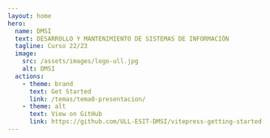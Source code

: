 ```yaml
---
layout: home
hero:
  name: DMSI
  text: DESARROLLO Y MANTENIMIENTO DE SISTEMAS DE INFORMACIÓN
  tagline: Curso 22/23
  image:
    src: /assets/images/logo-ull.jpg
    alt: DMSI
  actions:
    - theme: brand
      text: Get Started
      link: /temas/tema0-presentacion/
    - theme: alt
      text: View on GitHub
      link: https://github.com/ULL-ESIT-DMSI/vitepress-getting-started
---
```

